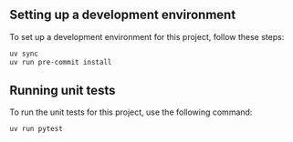 ## Setting up a development environment

To set up a development environment for this project, follow these steps:

```bash
uv sync
uv run pre-commit install
```

## Running unit tests

To run the unit tests for this project, use the following command:

```bash
uv run pytest
```
